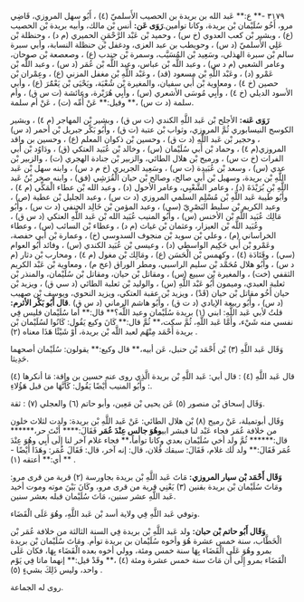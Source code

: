 ٣١٧٩ -** ع:** عَبد الله بن بريدة بن الحصيب الأَسلميّ (٤) ، أَبُو سهل المروزي، قَاضِي مرو، أَخُو سُلَيْمان بْن بريدة، وكانا توأمين.**رَوَى عَن:** أنس بْن مالك، وأبيه بريدة بْن الحصيب (ع) ، وبشير بْن كعب العدوي (خ س) ، وحميد بْن عَبْد الرَّحْمَنِ الحميري (م د) ، وحنظلة بْن عَلِي الأَسلميّ (د س) ، وحويطب بن عبد العزى، ودغفل بْن حنظلة النسابة، وأبي سبرة سالم بْن سبرة الهذلي، وسَعِيد بْن المُسَيَّب، وسمرة بْن جندب (ع) ، وصعصعة بْن صوحان، وعامر الشعبي (م د س) ، وعبد اللَّه بْن عباس، وعبد اللَّه بْن عُمَر (د س) ، وعبد اللَّه بْن عَمْرو (د) ، وعَبْد اللَّهِ بْن مسعود (قد) ، وعَبْد اللَّهِ بْن مغفل المزني (ع) ، وعِمْران بْن حصين (خ ٤) ، ومعاوية بْن أَبي سفيان، والمغيرة بْن شُعْبَة، ويَحْيَى بْن يَعْمَُرَ (ع) ، وأبي الأسود الديلي (خ ٤) ، وأَبِي مُوسَى الأشعري (س) ، وأَبِي هُرَيْرة، وعائشة (ت س ق) ، وأم سلمة (د ت س) ،** وقيل:** عَنْ أُمِّه (ت) ، عَنْ أم سلمة.

**رَوَى عَنه:** الأجلح بْن عَبد اللَّهِ الكندي (ت س ق) ، وبشير بْن المهاجر (م ٤) ، وبشير الكوسج النيسابوري ثُمَّ المروزي، وثواب بْن عتبة (ت ق) ، وأَبُو بَكْر جبريل بْن أحمر (د س) ، وحجير بْن عَبد اللَّهِ (د ت ق) ، وحسين بْن ذكوان المعلم (ع) ، وحسين بن واقد المروزي(م ٤) ، وحماد بْن أَبي سُلَيْمان (س) ، وخالد بْن عُبَيد العتكي (ق) ، ودَاوُد بْن أَبي الفرات (خ ت س) ، ورميح بْن هلال الطائي، والزبير بْن جنادة الهجري (ت) ، والزبير بْن عدي (س) ، وسعد بْن عُبَيدة (ت س) ، وسَعِيد الجريري (خ م د س) ، وابنه سهل بْن عَبد اللَّهِ بْن بريدة، وسهيل بْن أَبي صالح، وصالح بْن حيان الْقُرَشِي (فق) ، وابنه صخر بْنُ عَبد اللَّهِ بْنِ بُرَيْدَةَ (د) ، وعامر الشَّعْبِي، وعامر الأحول (د) ، وعبد الله بْن عطاء الْمَكِّي (م ٤) ، وأَبُو طيبة عَبد اللَّهِ بْن مُسْلِم السلمي المروزي (د ت س) ، وعبد الجليل بْن عطية (ص) ، وعبد الكريم بْن سليط البَصْرِيّ (سي) ، وعبد المؤمن بْن خَالِد الحنفي (د ت س) ، وأَبُو مَالِك عُبَيد اللَّه بْن الأخنس (س) ، وأَبُو المنيب عُبَيد الله بْن عَبد اللَّهِ العتكي (د س ق) ، وعُبَيد اللَّه بْن العيزار، وعثمان بْن غياث (م د) ، وعطاء بْن السائب (س) ، وعطاء الخراساني (م) ، وعلي بْن سويد بْن منجوف السدوسي (خ) ، وعمارة بْن أَبي حفصة، وعَمْرو بْن أَبي حَكِيم الواسطي (د) ، وعيسى بْن عُبَيد الكندي (س) ، وفائد أَبُو العوام (سي) ، وقَتَادَة (٤) ، وكهمس بْن الْحَسَن (ع) ، ومَالِك بْن مغول (م ٤) ، ومحارب بْن دثار (م د س) ، وأَبُو هلال مُحَمَّد بْن سليم الراسبي، ومطر الوراق (عخ م) ، ومعاوية بْن عَبْد الكريم الثقفي (خت) ، والمغيرة بْن سبيع (س) ، ومقاتل بْن حيان، ومقاتل بْن سُلَيْمان، والمنذر بْن ثعلبة العبدي، وميمون أَبُو عَبْد اللَّهِ (س) ، والوليد بْن ثعلبة الطائي (د سي ق) ، ويزيد بْن حيان أَخُو مقاتل بْن حيان (قَدْ) ، ويزيد بْن عقبة العتكي، ويزيد النحوي، ويوسف بْن صهيب (د س) ، وأَبُو ربيعة الإيادي (د ت ق) ، وأَبُو هاشم الرماني (د س ق) .**قال أَبُو بَكْر الأثرم:** قلتُ لأبي عَبد اللَّهِ: ابني (١) بريدة سُلَيْمان وعبد اللَّه؟** قال:** أما سُلَيْمان فليس فِي نفسي منه شَيْء، وأَمَّا عَبد اللَّهِ، ثُمَّ سكت،** ثُمَّ قال:** كَانَ وكيع يَقُول: كَانُوا لسُلَيْمان بْن بريدة أَحْمَد مِنْهُم لعبد اللَّه بْن بريدة، أَوْ شَيْئًا هَذَا معناه (٢) .

وَقَال عَبد اللَّهِ (٣) بْن أَحْمَد بْن حنبل، عَن أبيه،** قال وكيع:** يقولون: سُلَيْمان أصحهما حَدِيثا.

قال عَبد اللَّهِ (٤) : قال أبي: عَبد اللَّهِ بْن بريدة الَّذِي روى عنه حسين بن واقة: مَا أنكرها (٤) : وأَبُو المنيب أَيْضًا يَقُول: كَأَنَّهَا من قبل هَؤُلاءِ.

وَقَال إسحاق بْن منصور (٥) عَن يحيى بْن مَعِين، وأبو حاتم (٦) والعجلي (٧) : ثقة.

وَقَال أبوتميلة، عَنْ رميح (٨) بْن هلال الطائي: عَنْ عَبد اللَّهِ بْن بريدة: ولدت لثلاث خلون من خلافة عُمَر فجاء عَبْد لنا فبشر ابي**وهُوَ جالس عِنْدَ عُمَر** فَقَالَ:**** أَنْتَ حر،****** قال:****** ثُمَّ ولد أخي سُلَيْمان بعدي وكانا توأماً،** فجاء غلام آخر لنا إِلَى أَبِي وهُوَ عِنْدَ عُمَر فَقَالَ:** ولد لَك غلام، فَقَالَ: سبقك فُلان، قال: إنه آخر، قال: فَقَالَ عُمَر: وهَذَا أَيْضًا -** أي:** أعتقه (١) .

**وَقَال أَحْمَد بْن سيار المروزي:** مَاتَ عَبد اللَّهِ بْن بريدة بجاورسة (٢) قرية من قرى مرو: ومَاتَ سُلَيْمان بْن بريدة بقنين (٣) يَعْنِي قرية من قرى مرو، وكَانَ بَيْنَ موته وموت أخيد عَبد اللَّهِ عشر سنين، مَاتَ سُلَيْمان قبله بعشر سنين.

وتوفي عَبد اللَّهِ فِي ولاية أسد بْن عَبد اللَّهِ، وهُوَ عَلَى الْقَضَاء.

**وَقَال أَبُو حاتم بْن حبان:** ولد عَبد اللَّهِ بْن بريدة فِي السنة الثالثة من خلافة عُمَر بْن الْخَطَّاب، سنة خمس عشرة هُوَ وأخوه سُلَيْمان بن بريدة توأم. ومَاتَ سُلَيْمان بْن بريدة بمرو وهُوَ عَلَى الْقَضَاء بِهَا سنة خمس ومئة، وولي أخوه بعده الْقَضَاء بِهَا، فكان عَلَى الْقَضَاء بمرو إِلَى أَن مَاتَ سنة خمس عشرة ومئة (٤) ،** وقَدْ قيل:** إنهما ماتا فِي يَوْم واحد، وليس ذَلِكَ بشيءٍ (٥) .

روى له الجماعة.